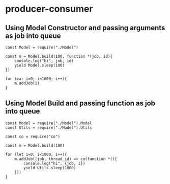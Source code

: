 # producer-consumer

## Using Model Constructor and passing arguments as job into queue

```node
const Model = require("./Model")

const m = Model.build(100, function *(job, id){
    console.log("hi", job, id)
    yield Model.sleep(100)
})

for (var i=0; i<1000; i++){
    m.addJob(i)
}
```

## Using Model Build and passing function as job into queue

```node
const Model = require("./Model").Model
const Utils = require("./Model").Utils

const co = require("co")

const m = Model.build(100)

for (let i=0; i<1000; i++){
    m.addJob((job, thread_id) => co(function *(){
        console.log("hi", {job, i})
        yield Utils.sleep(1000)
    }))
}
```
